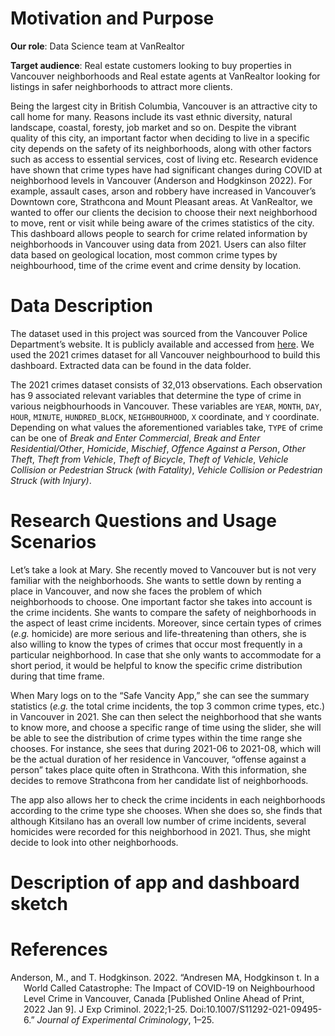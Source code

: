 
# Motivation and Purpose

**Our role**: Data Science team at VanRealtor

**Target audience**: Real estate customers looking to buy properties in
Vancouver neighborhoods and Real estate agents at VanRealtor looking for
listings in safer neighborhoods to attract more clients.

Being the largest city in British Columbia, Vancouver is an attractive
city to call home for many. Reasons include its vast ethnic diversity,
natural landscape, coastal, foresty, job market and so on. Despite the
vibrant quality of this city, an important factor when deciding to live
in a specific city depends on the safety of its neighborhoods, along
with other factors such as access to essential services, cost of living
etc. Research evidence have shown that crime types have had significant
changes during COVID at neighborhood levels in Vancouver (Anderson and
Hodgkinson 2022). For example, assault cases, arson and robbery have
increased in Vancouver’s Downtown core, Strathcona and Mount Pleasant
areas. At VanRealtor, we wanted to offer our clients the decision to
choose their next neighborhood to move, rent or visit while being aware
of the crimes statistics of the city. This dashboard allows people to
search for crime related information by neighborhoods in Vancouver using
data from 2021. Users can also filter data based on geological location,
most common crime types by neighbourhood, time of the crime event and
crime density by location.

# Data Description

The dataset used in this project was sourced from the Vancouver Police
Department’s website. It is publicly available and accessed from
[here](https://geodash.vpd.ca/opendata/#). We used the 2021 crimes
dataset for all Vancouver neighbourhood to build this dashboard.
Extracted data can be found in the data folder.

The 2021 crimes dataset consists of 32,013 observations. Each
observation has 9 associated relevant variables that determine the type
of crime in various neigbhourhoods in Vancouver. These variables are
`YEAR`, `MONTH`, `DAY`, `HOUR`, `MINUTE`, `HUNDRED_BLOCK`,
`NEIGHBOURHOOD`, `X` coordinate, and `Y` coordinate. Depending on what
values the aforementioned variables take, `TYPE` of crime can be one of
*Break and Enter Commercial*, *Break and Enter Residential/Other*,
*Homicide*, *Mischief*, *Offence Against a Person*, *Other Theft*,
*Theft from Vehicle*, *Theft of Bicycle*, *Theft of Vehicle*, *Vehicle
Collision or Pedestrian Struck (with Fatality)*, *Vehicle Collision or
Pedestrian Struck (with Injury)*.

# Research Questions and Usage Scenarios

Let’s take a look at Mary. She recently moved to Vancouver but is not
very familiar with the neighborhoods. She wants to settle down by
renting a place in Vancouver, and now she faces the problem of which
neighborhoods to choose. One important factor she takes into account is
the crime incidents. She wants to compare the safety of neighborhoods in
the aspect of least crime incidents. Moreover, since certain types of
crimes (*e.g.* homicide) are more serious and life-threatening than
others, she is also willing to know the types of crimes that occur most
frequently in a particular neighborhood. In case that she only wants to
accommodate for a short period, it would be helpful to know the specific
crime distribution during that time frame.

When Mary logs on to the “Safe Vancity App,” she can see the summary
statistics (*e.g.* the total crime incidents, the top 3 common crime
types, etc.) in Vancouver in 2021. She can then select the neighborhood
that she wants to know more, and choose a specific range of time using
the slider, she will be able to see the distribution of crime types
within the time range she chooses. For instance, she sees that during
2021-06 to 2021-08, which will be the actual duration of her residence
in Vancouver, “offense against a person” takes place quite often in
Strathcona. With this information, she decides to remove Strathcona from
her candidate list of neighborhoods.

The app also allows her to check the crime incidents in each
neighborhoods according to the crime type she chooses. When she does so,
she finds that although Kitsilano has an overall low number of crime
incidents, several homicides were recorded for this neighborhood in
2021. Thus, she might decide to look into other neighborhoods.

# Description of app and dashboard sketch

# References

<div id="refs" class="references csl-bib-body hanging-indent">

<div id="ref-vancrime" class="csl-entry">

Anderson, M., and T. Hodgkinson. 2022. “Andresen MA, Hodgkinson t. In a
World Called Catastrophe: The Impact of COVID-19 on Neighbourhood Level
Crime in Vancouver, Canada \[Published Online Ahead of Print, 2022 Jan
9\]. J Exp Criminol. 2022;1-25. Doi:10.1007/S11292-021-09495-6.”
*Journal of Experimental Criminology*, 1–25.

</div>

</div>
